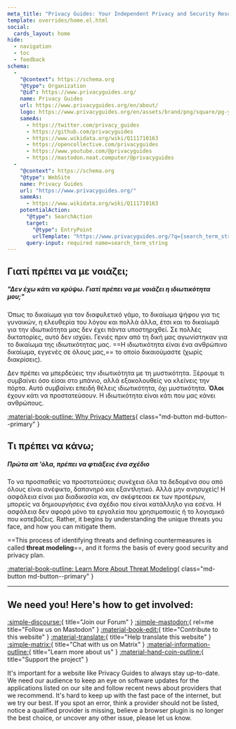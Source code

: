 ```yaml
---
meta_title: "Privacy Guides: Your Independent Privacy and Security Resource"
template: overrides/home.el.html
social:
  cards_layout: home
hide:
  - navigation
  - toc
  - feedback
schema:
  - 
    "@context": https://schema.org
    "@type": Organization
    "@id": https://www.privacyguides.org/
    name: Privacy Guides
    url: https://www.privacyguides.org/en/about/
    logo: https://www.privacyguides.org/en/assets/brand/png/square/pg-yellow.png
    sameAs:
      - https://twitter.com/privacy_guides
      - https://github.com/privacyguides
      - https://www.wikidata.org/wiki/Q111710163
      - https://opencollective.com/privacyguides
      - https://www.youtube.com/@privacyguides
      - https://mastodon.neat.computer/@privacyguides
  - 
    "@context": https://schema.org
    "@type": WebSite
    name: Privacy Guides
    url: "https://www.privacyguides.org/"
    sameAs:
      - https://www.wikidata.org/wiki/Q111710163
    potentialAction:
      "@type": SearchAction
      target:
        "@type": EntryPoint
        urlTemplate: "https://www.privacyguides.org/?q={search_term_string}"
      query-input: required name=search_term_string
---
```


<!-- markdownlint-disable-next-line -->
## Γιατί πρέπει να με νοιάζει;

##### "Δεν έχω κάτι να κρύψω. Γιατί πρέπει να με νοιάζει η ιδιωτικότητα μου;"

Όπως το δικαίωμα για τον διαφυλετικό γάμο, το δικαίωμα ψήφου για τις γυναικών, η ελευθερία του λόγου και πολλά άλλα, έτσι και το δικαίωμά για την ιδιωτικότητα μας δεν έχει πάντα υποστηριχθεί. Σε πολλές δικτατορίες, αυτό δεν ισχύει. Γενιές πριν από τη δική μας αγωνίστηκαν για το δικαίωμα της ιδιωτικότητας μας. ==Η ιδιωτικότητα είναι ένα ανθρώπινο δικαίωμα, εγγενές σε όλους μας,== το οποίο δικαιούμαστε (χωρίς διακρίσεις).

Δεν πρέπει να μπερδεύεις την ιδιωτικότητα με τη μυστικότητα. Ξέρουμε τι συμβαίνει όσο είσαι στο μπάνιο, αλλά εξακολουθείς να κλείνεις την πόρτα. Αυτό συμβαίνει επειδή θέλεις ιδιωτικότητα, όχι μυστικότητα. **Όλοι** έχουν κάτι να προστατεύσουν. Η ιδιωτικότητα είναι κάτι που μας κάνει ανθρώπους.

[:material-book-outline: Why Privacy Matters](basics/why-privacy-matters.md){ class="md-button md-button--primary" }

## Τι πρέπει να κάνω;

##### Πρώτα απ 'όλα, πρέπει να φτιάξεις ένα σχέδιο

Το να προσπαθείς να προστατεύσεις συνέχεια όλα τα δεδομένα σου από όλους είναι ανέφικτο, δαπανηρό και εξαντλητικό. Αλλά μην ανησυχείς! Η ασφάλεια είναι μια διαδικασία και, αν σκέφτεσαι εκ των προτέρων, μπορείς να δημιουργήσεις ένα σχέδιο που είναι κατάλληλο για εσένα. Η ασφάλεια δεν αφορά μόνο τα εργαλεία που χρησιμοποιείς ή το λογισμικό που κατεβάζεις. Rather, it begins by understanding the unique threats you face, and how you can mitigate them.

==This process of identifying threats and defining countermeasures is called **threat modeling**==, and it forms the basis of every good security and privacy plan.

[:material-book-outline: Learn More About Threat Modeling](basics/threat-modeling.md){ class="md-button md-button--primary" }

---

## We need you! Here's how to get involved:

[:simple-discourse:](https://discuss.privacyguides.net){ title="Join our Forum" }
[:simple-mastodon:](https://mastodon.neat.computer/@privacyguides){ rel=me title="Follow us on Mastodon" }
[:material-book-edit:](https://github.com/privacyguides/privacyguides.org){ title="Contribute to this website" }
[:material-translate:](https://matrix.to/#/#pg-i18n:aragon.sh){ title="Help translate this website" }
[:simple-matrix:](https://matrix.to/#/#privacyguides:matrix.org){ title="Chat with us on Matrix" }
[:material-information-outline:](about/index.md){ title="Learn more about us" }
[:material-hand-coin-outline:](about/donate.md){ title="Support the project" }

It's important for a website like Privacy Guides to always stay up-to-date. We need our audience to keep an eye on software updates for the applications listed on our site and follow recent news about providers that we recommend. It's hard to keep up with the fast pace of the internet, but we try our best. If you spot an error, think a provider should not be listed, notice a qualified provider is missing, believe a browser plugin is no longer the best choice, or uncover any other issue, please let us know.
